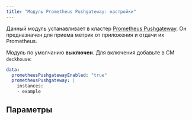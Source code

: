 ```yaml
---
title: "Модуль Prometheus Pushgateway: настройки"
---
```


Данный модуль устанавливает в кластер [Prometheus Pushgateway](https://github.com/prometheus/pushgateway). Он предназначен для приема метрик от приложения и отдачи их Prometheus.

Модуль по умолчанию **выключен**. Для включения добавьте в CM `deckhouse`:

```yaml
data:
  prometheusPushgatewayEnabled: "true"
  prometheusPushgateway: |
    instances:
    - example
```

## Параметры

<!-- SCHEMA -->
